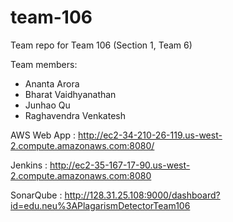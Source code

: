 # team-106
Team repo for Team 106 (Section 1, Team 6)

Team members:

- Ananta Arora
- Bharat Vaidhyanathan
- Junhao Qu
- Raghavendra Venkatesh

AWS Web App : http://ec2-34-210-26-119.us-west-2.compute.amazonaws.com:8080/

Jenkins : http://ec2-35-167-17-90.us-west-2.compute.amazonaws.com:8080

SonarQube : http://128.31.25.108:9000/dashboard?id=edu.neu%3APlagarismDetectorTeam106



